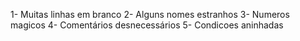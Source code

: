 1- Muitas linhas em branco
2- Alguns nomes estranhos
3- Numeros magicos
4- Comentários desnecessários
5- Condicoes aninhadas